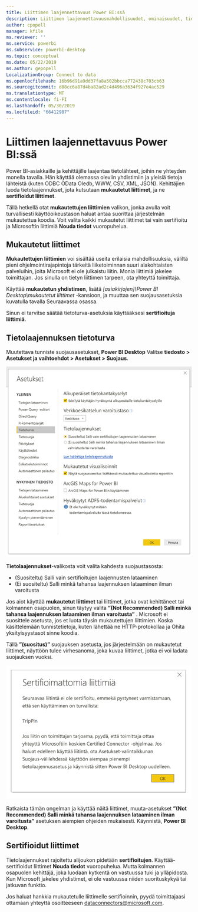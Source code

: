 ```yaml
---
title: Liittimen laajennettavuus Power BI:ssä
description: Liittimen laajennettavuusmahdollisuudet, ominaisuudet, tietoturva-asetukset ja sertifioidut liittimet
author: cpopell
manager: kfile
ms.reviewer: ''
ms.service: powerbi
ms.subservice: powerbi-desktop
ms.topic: conceptual
ms.date: 05/22/2019
ms.author: gepopell
LocalizationGroup: Connect to data
ms.openlocfilehash: 16b96d91a9dd37fa8a502bbcca772438c703cb63
ms.sourcegitcommit: d88cc6a87d4ba82ad2c4d496a3634f927e4ac529
ms.translationtype: MT
ms.contentlocale: fi-FI
ms.lasthandoff: 05/30/2019
ms.locfileid: "66412987"
---
```

# <a name="connector-extensibility-in-power-bi"></a>Liittimen laajennettavuus Power BI:ssä

Power BI-asiakkaille ja kehittäjille laajentaa tietolähteet, joihin ne yhteyden monella tavalla. Hän käyttää olemassa oleviin yhdistimiin ja yleisiä tietoja lähteistä (kuten ODBC OData Oledb, WWW, CSV, XML, JSON). Kehittäjien luoda tietolaajennukset, jota kutsutaan **mukautetut liittimet**, ja ne **sertifioidut liittimet**.

Tällä hetkellä otat **mukautettujen liittimien** valikon, jonka avulla voit turvallisesti käyttöoikeustason haluat antaa suorittaa järjestelmän mukautettua koodia. Voit valita kaikki mukautetut liittimet tai vain sertifioitu ja Microsoftin liittimiä **Nouda tiedot** vuoropuhelua.

## <a name="custom-connectors"></a>Mukautetut liittimet

**Mukautettujen liittimien** voi sisältää useita erilaisia mahdollisuuksia, väliltä pieni ohjelmointirajapintoja tärkeitä liiketoiminnan suuri alakohtaisten palveluihin, joita Microsoft ei ole julkaistu liitin. Monia liittimiä jakelee toimittajan. Jos sinulla on tietyn liittimen tarpeen, ota yhteyttä toimittaja.

Käyttää **mukautetun yhdistimen**, lisätä  *\[asiakirjojen]\\Power BI Desktop\\mukautetut liittimet* -kansioon, ja muuttaa sen suojausasetuksia kuvatulla tavalla Seuraavassa osassa.

Sinun ei tarvitse säätää tietoturva-asetuksia käyttääksesi **sertifioituja liittimiä**.

## <a name="data-extension-security"></a>Tietolaajennuksen tietoturva

Muutettava tunniste suojausasetukset, **Power BI Desktop** Valitse **tiedosto > Asetukset ja vaihtoehdot > Asetukset > Suojaus**.

![Ohjausobjekti, Haluatko ladata mukautetuille yhdistimille käyttämällä laajennuksen tietosuoja-asetukset](media/desktop-connector-extensibility/data-extension-security-1.png)

**Tietolaajennukset**-valikosta voit valita kahdesta suojaustasosta:

* (Suositeltu) Salli vain sertifioitujen laajennusten lataaminen
* (Ei suositeltu) Salli minkä tahansa laajennuksen lataaminen ilman varoitusta

Jos aiot käyttää **mukautetut liittimet** tai liittimet, jotka ovat kehittäneet tai kolmannen osapuolen, sinun täytyy valita **”(Not Recommended) Salli minkä tahansa laajennuksen lataaminen ilman varoitusta”** . Microsoft ei suosittele asetusta, jos et luota täysin mukautettujen liittimien. Koska käsittelemään tunnistetietoja, kuten lähettää ne HTTP-protokollaa ja Ohita yksityisyystasot sinne koodia.

Tällä **”(suositus)”** suojauksen asetusta, jos järjestelmään on mukautetut liittimet, näyttöön tulee virhesanoma, joka kuvaa liittimet, jotka ei voi ladata suojauksen vuoksi.

![Valintaikkuna kuvataan mukautetut liittimet, joka ei voi ladata tietoturva-asetukset tämän tapauksen TripPin vuoksi](media/desktop-connector-extensibility/data-extension-security-2.png)

Ratkaista tämän ongelman ja käyttää näitä liittimet, muuta-asetukset **”(Not Recommended) Salli minkä tahansa laajennuksen lataaminen ilman varoitusta”** asetuksen aiempien ohjeiden mukaisesti. Käynnistä, **Power BI Desktop**.

## <a name="certified-connectors"></a>Sertifioidut liittimet

Tietolaajennukset rajoitettu alijoukon pidetään **sertifioitujen**. Käyttää-sertifioidut liittimet **Nouda tiedot** vuoropuhelua. Mutta kolmannen osapuolen kehittäjä, joka luodaan kytkentä on vastuussa tuki ja ylläpidosta. Kun Microsoft jakelee yhdistimet, ei ole vastuussa niiden suorituskykyä tai jatkuvan funktio.

Jos haluat hankkia mukautetulle liittimelle sertifioinnin, pyydä toimittajaasi ottamaan yhteyttä osoitteeseen dataconnectors@microsoft.com.
